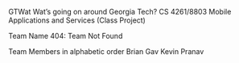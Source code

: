 GTWat
    Wat’s going on around Georgia Tech?
    CS 4261/8803 Mobile Applications and Services (Class Project)

Team Name
    404: Team Not Found

Team Members in alphabetic order
    Brian
    Gav
    Kevin
    Pranav

